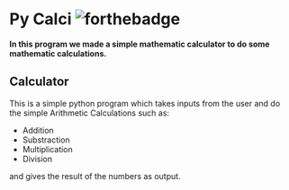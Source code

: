 # Py Calci     ![forthebadge](https://forthebadge.com/images/badges/made-with-python.svg)
 **In this program we made a simple mathematic calculator to do some mathematic calculations.**

## Calculator

This is a simple python program which 
takes inputs from the user and do the simple Arithmetic Calculations such as: 
* Addition 
* Substraction
* Multiplication
* Division

and gives the result of the numbers as output.
